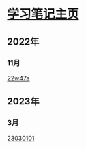 # [学习笔记](.\index.html)[主页](..\index.html)

## 2022年

### 11月

[22w47a](22w47a.html)

## 2023年

### 3月

[23030101]( .\23030101.html) 